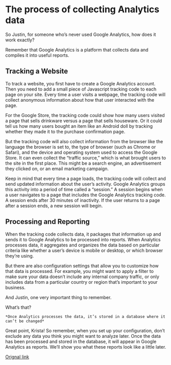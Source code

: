 # The process of collecting Analytics data
So Justin, for someone who’s never used Google Analytics, how does it work exactly?

Remember that Google Analytics is a platform that collects data and compiles it into useful reports.

## Tracking a Website
To track a website, you first have to create a Google Analytics account. Then you need to add a small piece of Javascript tracking code to each page on your site. Every time a user visits a webpage, the tracking code will collect anonymous information about how that user interacted with the page.

For the Google Store, the tracking code could show how many users visited a page that sells drinkware versus a page that sells houseware. Or it could tell us how many users bought an item like an Android doll by tracking whether they made it to the purchase confirmation page.

But the tracking code will also collect information from the browser like the language the browser is set to, the type of browser (such as Chrome or Safari), and the device and operating system used to access the Google Store. It can even collect the “traffic source,” which is what brought users to the site in the first place. This might be a search engine, an advertisement they clicked on, or an email marketing campaign.

Keep in mind that every time a page loads, the tracking code will collect and send updated information about the user’s activity. Google Analytics groups this activity into a period of time called a “session.” A session begins when a user navigates to a page that includes the Google Analytics tracking code. A session ends after 30 minutes of inactivity. If the user returns to a page after a session ends, a new session will begin.

## Processing and Reporting
When the tracking code collects data, it packages that information up and sends it to Google Analytics to be processed into reports. When Analytics processes data, it aggregates and organizes the data based on particular criteria like whether a user’s device is mobile or desktop, or which browser they’re using.

But there are also configuration settings that allow you to customize how that data is processed. For example, you might want to apply a filter to make sure your data doesn’t include any internal company traffic, or only includes data from a particular country or region that’s important to your business.

And Justin, one very important thing to remember.

What’s that?
```
*Once Analytics processes the data, it’s stored in a database where it can’t be changed*
```
Great point, Krista! So remember, when you set up your configuration, don’t exclude any data you think you might want to analyze later. Once the data has been processed and stored in the database, it will appear in Google Analytics as reports. We’ll show you what these reports look like a little later.

[Orignal link](https://support.google.com/analytics/answer/6383007)

